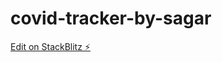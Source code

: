 # covid-tracker-by-sagar

[Edit on StackBlitz ⚡️](https://stackblitz.com/edit/covid-tracker-by-sagar)